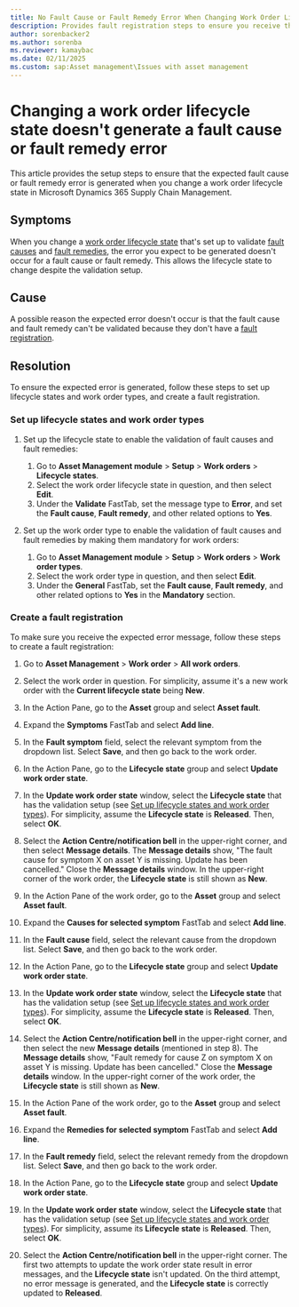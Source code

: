 ```yaml
---
title: No Fault Cause or Fault Remedy Error When Changing Work Order Lifecycle State
description: Provides fault registration steps to ensure you receive the expected error when changing a work order lifecycle state in Microsoft Dynamics 365 Supply Chain Management.
author: sorenbacker2
ms.author: sorenba
ms.reviewer: kamaybac
ms.date: 02/11/2025
ms.custom: sap:Asset management\Issues with asset management
---
```

# Changing a work order lifecycle state doesn't generate a fault cause or fault remedy error

This article provides the setup steps to ensure that the expected fault cause or fault remedy error is generated when you change a work order lifecycle state in Microsoft Dynamics 365 Supply Chain Management.

## Symptoms  

When you change a [work order lifecycle state](/dynamics365/supply-chain/asset-management/setup-for-work-orders/work-order-lifecycle-states) that's set up to validate [fault causes](/dynamics365/supply-chain/asset-management/setup-for-work-orders/fault-management#create-fault-causes) and [fault remedies](/dynamics365/supply-chain/asset-management/setup-for-work-orders/fault-management#create-fault-remedies), the error you expect to be generated doesn't occur for a fault cause or fault remedy. This allows the lifecycle state to change despite the validation setup.

## Cause

A possible reason the expected error doesn't occur is that the fault cause and fault remedy can't be validated because they don't have a [fault registration](#create-a-fault-registration).

## Resolution

To ensure the expected error is generated, follow these steps to set up lifecycle states and work order types, and create a fault registration.

### Set up lifecycle states and work order types

1. Set up the lifecycle state to enable the validation of fault causes and fault remedies:

   1. Go to **Asset Management module** > **Setup** > **Work orders** > **Lifecycle states**.
   1. Select the work order lifecycle state in question, and then select **Edit**.
   1. Under the **Validate** FastTab, set the message type to **Error**, and set the **Fault cause**, **Fault remedy**, and other related options to **Yes**.

2. Set up the work order type to enable the validation of fault causes and fault remedies by making them mandatory for work orders:

   1. Go to **Asset Management module** > **Setup** > **Work orders** > **Work order types**.
   1. Select the work order type in question, and then select **Edit**.
   1. Under the **General** FastTab, set the **Fault cause**, **Fault remedy**, and other related options to **Yes** in the **Mandatory** section.

### Create a fault registration

To make sure you receive the expected error message, follow these steps to create a fault registration:

1. Go to **Asset Management** > **Work order** > **All work orders**.

2. Select the work order in question. For simplicity, assume it's a new work order with the **Current lifecycle state** being **New**.

3. In the Action Pane, go to the **Asset** group and select **Asset fault**.

4. Expand the **Symptoms** FastTab and select **Add line**.

5. In the **Fault symptom** field, select the relevant symptom from the dropdown list. Select **Save**, and then go back to the work order.

6. In the Action Pane, go to the **Lifecycle state** group and select **Update work order state**.

7. In the **Update work order state** window, select the **Lifecycle state** that has the validation setup (see [Set up lifecycle states and work order types](#set-up-lifecycle-states-and-work-order-types)). For simplicity, assume the **Lifecycle state** is **Released**. Then, select **OK**.

8. Select the **Action Centre/notification bell** in the upper-right corner, and then select **Message details**. The **Message details** show, "The fault cause for symptom X on asset Y is missing. Update has been cancelled." Close the **Message details** window. In the upper-right corner of the work order, the **Lifecycle state** is still shown as **New**.

9. In the Action Pane of the work order, go to the **Asset** group and select **Asset fault**.

10. Expand the **Causes for selected symptom** FastTab and select **Add line**.

11. In the **Fault cause** field, select the relevant cause from the dropdown list. Select **Save**, and then go back to the work order.

12. In the Action Pane, go to the **Lifecycle state** group and select **Update work order state**.

13. In the **Update work order state** window, select the **Lifecycle state** that has the validation setup (see [Set up lifecycle states and work order types](#set-up-lifecycle-states-and-work-order-types)). For simplicity, assume the **Lifecycle state** is **Released**. Then, select **OK**.

14. Select the **Action Centre/notification bell** in the upper-right corner, and then select the new **Message details** (mentioned in step 8). The **Message details** show, "Fault remedy for cause Z on symptom X on asset Y is missing. Update has been cancelled." Close the **Message details** window. In the upper-right corner of the work order, the **Lifecycle state** is still shown as **New**.

15. In the Action Pane of the work order, go to the **Asset** group and select **Asset fault**.

16. Expand the **Remedies for selected symptom** FastTab and select **Add line**.

17. In the **Fault remedy** field, select the relevant remedy from the dropdown list. Select **Save**, and then go back to the work order.

18. In the Action Pane, go to the **Lifecycle state** group and select **Update work order state**.

19. In the **Update work order state** window, select the **Lifecycle state** that has the validation setup (see [Set up lifecycle states and work order types](#set-up-lifecycle-states-and-work-order-types)). For simplicity, assume its **Lifecycle state** is **Released**. Then, select **OK**.

20. Select the **Action Centre/notification bell** in the upper-right corner. The first two attempts to update the work order state result in error messages, and the **Lifecycle state** isn't updated. On the third attempt, no error message is generated, and the **Lifecycle state** is correctly updated to **Released**.

